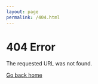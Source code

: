 ```yaml
---
layout: page
permalink: /404.html
---
```


# 404 Error

The requested URL was not found.

[Go back home](/)
